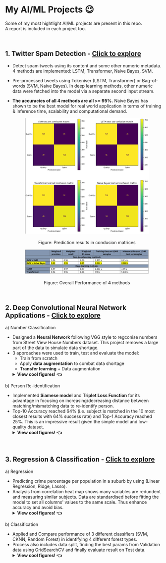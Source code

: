 # **My AI/ML Projects** 😉

Some of my most hightlight AI/ML projects are present in this repo.  
A report is included in each project too.

<br>

## **1. Twitter Spam Detection -** [Click to explore](/1.%20Twitter%20Spam%20Detection/)

- Detect spam tweets using its content and some other numeric metadata. 4 methods are implemented: LSTM, Transformer, Naive Bayes, SVM. 
- Pre-processed tweets using Tokeniser (LSTM, Transformer) or Bag-of-words (SVM, Naive Bayes). In deep learning methods, other numeric data were fetched into the model via a separate second input stream.
- **The accuracies of all 4 methods are all >= 95%.** Naive Bayes has shown to be the best model for real world application in terms of training & inference time, scalability and computational demand.

    <center>
    <figure><img src="public/images/twitter_confusion_matrices.png" alt="Figure: Prediction results in condusion matrices" style="width:500px"><figcaption align="center"><br>Figure: Prediction results in condusion matrices</figcaption></figure>
    <figure><img src="public/images/twitter_overall_performance.png" alt="Figure: Overall Performance of 4 methods" style="width:500px"><figcaption align="center"><br>Figure: Overall Performance of 4 methods</figcaption></figure>
    </center>
    

<br>

## **2. Deep Convolutional Neural Network Applications -** [Click to explore](/2.%20Deep%20Convolutional%20Neural%20Network%20Applications/)

a) Number Classification
- Designed a **Neural Network** following VGG style to regconise numbers from Street View House Numbers dataset. This project removes a large part of the data to simulate data shortage.
- 3 approaches were used to train, test and evaluate the model:
    - Train from scratch
    - Apply **data augmentation** to combat data shortage
    - **Transfer learning** + Data augmentation
    <details>
    <summary><b>View cool figures! 👈</b></summary>
    <center>
    <figure><img src="public/images/dcnn_identifying_numbers.png" alt="Figure: Performance of 3 approaches, plus a non-deep method - SVM" style="width:600px"><figcaption align="center"><br>Figure: Performance of 3 approaches, plus a non-deep method - SVM</figcaption></figure>
    </center>
    </details>

b) Person Re-identification
- Implemented **Siamese model** and **Triplet Loss Function** for its advantage in focusing on increasing/decreasing distance between matching/mismatching data to re-identify person.
- Top-10 Accuracy reached 64% (i.e. subject is matched in the 10 most closest results with 64% success rate) and Top-1 Accuracy reached 25%. This is an impressive result given the simple model and low-quality dataset.
    <details>
    <summary><b>View cool figures! 👈</b></summary>
    <center>
    <figure><img src="public/images/dcnn_cmc_curve.png" alt="Figure: Cumulative Matching Characteristics (CMC) curve of the Siamese Model" style="width:400px"><figcaption align="center"><br>Figure: Cumulative Matching Characteristics (CMC) curve of the Siamese Model</figcaption></figure>
    </center>
    </details>

<br>

## **3. Regression & Classification -** [Click to explore](/3.%20Regression%20%26%20Classification/)

a) Regression
- Predicting crime percentage per population in a suburb by using (Linear Regression, Ridge, Lasso). 
- Analysis from correlation heat map shows many variables are redundent and measuring similar subjects. Data are standardised before fitting the model to set all columns' values to the same scale. Thus enhance accuracy and avoid bias.
    <details>
    <summary><b>View cool figures! 👈</b></summary>
    <center>
    <figure><img src="public/images/regression_corr_heatmap.png" alt="igure: Data correlation heatmap" style="width:500px"><figcaption align="center"><br>Figure: Data correlation heatmap</figcaption></figure>
    <br>
    <figure><img src="public/images/regression_linear_regression.png" alt="Figure: Linear Regression result and its prediction" style="width:500px"><figcaption align="center"><br>Figure: Linear Regression result and its prediction</figcaption></figure>
    </center>
    </details>



b) Classification
- Applied and Compare performance of 3 different classifiers (SVM, CKNN, Random Forest) in identifying 4 different forest types.
- Process also includes data split, finding the best params from Validation data using GridSearchCV and finally evaluate result on Test data.
    <details>
    <summary><b>View cool figures! 👈</b></summary>
    <center>
    <figure><img src="public/images/classification_corr_heatmap.png" alt="Figure: Data correlation heatmap" style="width:500px"><figcaption align="center"><br>Figure: Data correlation heatmap</figcaption></figure>
    <br>
    <figure><img src="public/images/classification_svm_best.png" alt="Figure: Confusion matrices of SVM prediction" style="width:500px"><figcaption align="center"><br>Figure: Confusion matrices of SVM prediction</figcaption></figure>
    </center>
    </details>


